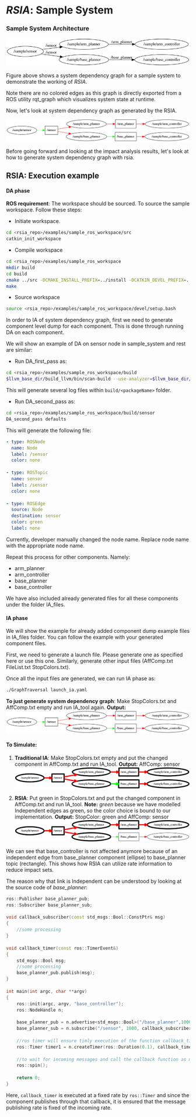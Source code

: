 # **_RSIA_**: Sample System

### Sample System Architecture

![Sample System Dependency Graph](/examples/docs/system_dependency_graph.png  "Sample System Dependency Graph")

Figure above shows a system dependency graph for a sample system to demonstrate the working of *RSIA*.

Note there are no colored edges as this graph is directly exported from a ROS utility rqt_graph which visualizes system state at runtime. 

Now, let's look at system dependency graph as generated by the RSIA.

![System Dependency Graph RSIA](/examples/docs/sys_dep_rsia.png  "System Dependency Graph RSIA")


Before going forward and looking at the impact analysis results, let's look at how to generate system dependency graph with rsia. 

## RSIA: Execution example

#### DA phase

**ROS requirement**: The workspace should be sourced. To source the sample workspace. Follow these steps:

* Initiate workspace.
```bash
cd <rsia_repo>/examples/sample_ros_workspace/src
catkin_init_workspace
```
* Compile workspace
```bash
cd <rsia_repo>/examples/sample_ros_workspace
mkdir build
cd build
cmake ../src -DCMAKE_INSTALL_PREFIX=../install -DCATKIN_DEVEL_PREFIX=../devel -DCMAKE_CXX_COMPILER=$llvm_base_dir/build_llvm/libexec/c++-analyzer 
make
```
* Source workspace
```bash
source <rsia_repo>/examples/sample_ros_workspace/devel/setup.bash
```

In order to IA of system dependency graph, first we need to generate component level dump for each component. This is done through running DA on each component. 

We will show an example of DA on sensor node in sample_system and rest are similar:

* Run DA_first_pass as:
```bash
cd <rsia_repo>/examples/sample_ros_workspace/build
$llvm_base_dir/build_llvm/bin/scan-build --use-analyzer=$llvm_base_dir/build_llvm/bin/clang -enable-checker debug.DumpRosPatterns make sensor_node --always-make
```
This will generate several log files within `build/<packageName>` folder. 

* Run DA_second_pass as:
```bash
cd <rsia_repo>/examples/sample_ros_workspace/build/sensor
DA_second_pass defaults
```
This will generate the following file:
```yaml
- type: ROSNode
  name: Node
  label: /sensor
  color: none
  
- type: ROSTopic
  name: sensor
  label: /sensor
  color: none
  
- type: ROSEdge
  source: Node
  destination: sensor
  color: green
  label: none
```
Currently, developer manually changed the node name. Replace node name with the appropriate node name.

Repeat this process for other components. Namely:

* arm_planner
* arm_controller
* base_planner
* base_controller
 
We have also included already generated files for all these components under the folder IA_files. 

#### IA phase
 
We will show the example for already added component dump example files in IA_files folder. You can follow the example with your generated component files.

First, we need to generate a launch file. Please generate one as specified here or use this one. Similarly, generate other input files (AffComp.txt  FileList.txt  StopColors.txt). 

Once all the input files are generated, we can run IA phase as:
```bash
./GraphTraversal launch_ia.yaml
```
**To just generate system dependency graph**: Make StopColors.txt and AffComp.txt empty and run IA_tool again.
**Output:**
![System Dependency Graph RSIA](/examples/docs/sys_dep_rsia.png  "System Dependency Graph RSIA")

#### To Simulate:

1. **Traditional IA**: Make StopColors.txt empty and put the changed component in AffComp.txt and run IA_tool. 
**Output:** AffComp: sensor
![Impact Graph Traditional IA](/examples/docs/trad_ia_sensor_ia.png  "Impact Graph Traditional IA")

2. **RSIA**: Put green in StopColors.txt and put the changed component in AffComp.txt and run IA_tool. **Note:** *green* because we have modelled Independent edges as green, so the color choice is bound to our implementation.
**Output:** StopColor: green and AffComp: sensor
![Impact Graph RSIA](/examples/docs/rsia_sensor_ia.png  "Impact Graph RSIA")

We can see that base_controller is not affected anymore because of an independent edge from base_planner component (ellipse) to base_planner topic (rectangle). This shows how RSIA can utilize rate information to reduce impact sets. 

The reason why that link is Independent can be understood by looking at the source code of *base_planner*:
```cpp
ros::Publisher base_planner_pub;
ros::Subscriber base_planner_sub;

void callback_subscriber(const std_msgs::Bool::ConstPtr& msg)
{
	//some processing
}

void callback_timer(const ros::TimerEvent&)
{
	std_msgs::Bool msg;
	//some processing
	base_planner_pub.publish(msg); 
}

int main(int argc, char **argv)
{
	ros::init(argc, argv, "base_controller");
	ros::NodeHandle n;
	
	base_planner_pub = n.advertise<std_msgs::Bool>("/base_planner",1000);
	base_planner_sub = n.subscribe("/sensor", 1000, callback_subscriber);

	//ros timer will ensure timly execution of the function callback_timer
	ros::Timer timer1 = n.createTimer(ros::Duration(0.1), callback_timer);

	//to wait for incoming messages and call the callback function as messages arrive.
	ros::spin();

	return 0;
}

```
Here, `callback_timer` is executed at a fixed rate by `ros::Timer` and since the component publishes through that callback, it is ensured that the message publishing rate is fixed of the incoming rate. 
